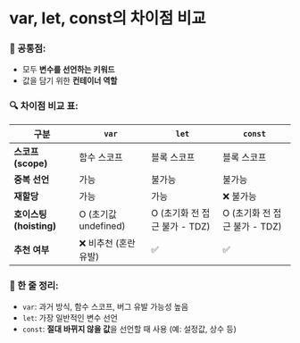 # var, let, const의 차이점 비교

### 📘 공통점:

- 모두 **변수를 선언하는 키워드**
- 값을 담기 위한 **컨테이너 역할**

### 🔍 차이점 비교 표:

| 구분 | `var` | `let` | `const` |
| --- | --- | --- | --- |
| **스코프(scope)** | 함수 스코프 | 블록 스코프 | 블록 스코프 |
| **중복 선언** | 가능 | 불가능 | 불가능 |
| **재할당** | 가능 | 가능 | ❌ 불가능 |
| **호이스팅(hoisting)** | O (초기값 undefined) | O (초기화 전 접근 불가 - TDZ) | O (초기화 전 접근 불가 - TDZ) |
| **추천 여부** | ❌ 비추천 (혼란 유발) | ✅ | ✅ |

### 🎯 한 줄 정리:

- `var`: 과거 방식, 함수 스코프, 버그 유발 가능성 높음
- `let`: 가장 일반적인 변수 선언
- `const`: **절대 바뀌지 않을 값**을 선언할 때 사용 (예: 설정값, 상수 등)
